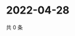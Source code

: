 # 2022-04-28

共 0 条

<!-- BEGIN WEIBO -->
<!-- 最后更新时间 Thu Apr 28 2022 13:38:44 GMT+0800 (China Standard Time) -->

<!-- END WEIBO -->
